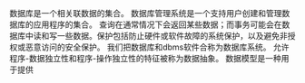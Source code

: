 数据库是一个相关联数据的集合。
数据库管理系统是一个支持用户创建和管理数据库的应用程序的集合。
查询在通常情况下会返回某些数据；而事务可能会在数据库中读和写一些数据。保护包括防止硬件或软件故障的系统保护，以及避免非授权或恶意访问的安全保护。
我们把数据库和dbms软件合称为数据库系统。
允许程序-数据独立性和程序-操作独立性的特征被称为数据抽象。
数据模型是一种用于提供